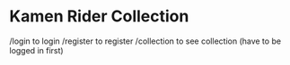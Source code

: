 # Kamen Rider Collection
/login to login
/register to register
/collection to see collection (have to be logged in first)
